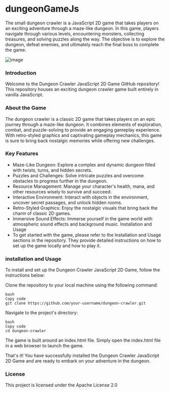 # dungeonGameJs

The small dungeon crawler is a JavaScript 2D game that takes players on an exciting adventure through a maze-like dungeon. In this game, players navigate through various levels, encountering monsters, collecting treasures, and solving puzzles along the way. The objective is to explore the dungeon, defeat enemies, and ultimately reach the final boss to complete the game.

![image](https://i.ibb.co/6WcR9Tf/rwrwaarwwarawr.png)

### Introduction
Welcome to the Dungeon Crawler JavaScript 2D Game GitHub repository! This repository houses an exciting dungeon crawler game built entirely in vanilla JavaScript.

### About the Game
The dungeon crawler is a classic 2D game that takes players on an epic journey through a maze-like dungeon. It combines elements of exploration, combat, and puzzle-solving to provide an engaging gameplay experience. With retro-styled graphics and captivating gameplay mechanics, this game is sure to bring back nostalgic memories while offering new challenges.

### Key Features
- Maze-Like Dungeon: Explore a complex and dynamic dungeon filled with twists, turns, and hidden secrets.
- Puzzles and Challenges: Solve intricate puzzles and overcome obstacles to progress further in the dungeon.
- Resource Management: Manage your character's health, mana, and other resources wisely to survive and succeed.
- Interactive Environment: Interact with objects in the environment, uncover secret passages, and unlock hidden rooms.
- Retro-Styled Graphics: Enjoy the nostalgic visuals that bring back the charm of classic 2D games.
- Immersive Sound Effects: Immerse yourself in the game world with atmospheric sound effects and background music.
Installation and Usage
- To get started with the game, please refer to the Installation and Usage sections in the repository. They provide detailed instructions on how to set up the game locally and how to play it.
### installation and Usage
To install and set up the Dungeon Crawler JavaScript 2D Game, follow the instructions below:

Clone the repository to your local machine using the following command:
```
bash
Copy code
git clone https://github.com/your-username/dungeon-crawler.git
```
Navigate to the project's directory:

```
bash
Copy code
cd dungeon-crawler
```
The game is built around an index.html file. Simply open the index.html file in a web browser to launch the game.

That's it! You have successfully installed the Dungeon Crawler JavaScript 2D Game and are ready to embark on your adventure in the dungeon.
### License
This project is licensed under the Apache License 2.0 
